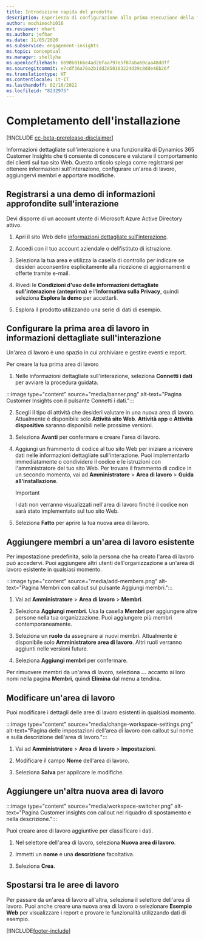 ```yaml
---
title: Introduzione rapida del prodotto
description: Esperienza di configurazione alla prima esecuzione della funzionalità relativa alle informazioni dettagliate sull'interazione.
author: mochimochi016
ms.reviewer: mhart
ms.author: jefhar
ms.date: 11/05/2020
ms.subservice: engagement-insights
ms.topic: conceptual
ms.manager: shellyha
ms.openlocfilehash: 6690b016be4ad26faa797e5f87aba60caa48ddff
ms.sourcegitcommit: e7cdf36a78a2b1dd2850183224d39c8dde46b26f
ms.translationtype: HT
ms.contentlocale: it-IT
ms.lasthandoff: 02/16/2022
ms.locfileid: "8232975"
---
```

# <a name="first-run-experience"></a>Completamento dell'installazione

[!INCLUDE [cc-beta-prerelease-disclaimer](includes/cc-beta-prerelease-disclaimer.md)]

Informazioni dettagliate sull'interazione è una funzionalità di Dynamics 365 Customer Insights che ti consente di conoscere e valutare il comportamento dei clienti sul tuo sito Web. Questo articolo spiega come registrarsi per ottenere informazioni sull'interazione, configurare un'area di lavoro, aggiungervi membri e apportare modifiche.

## <a name="sign-up-for-a-demo-of-engagement-insights"></a>Registrarsi a una demo di informazioni approfondite sull'interazione

Devi disporre di un account utente di Microsoft Azure Active Directory attivo. 

1. Apri il sito Web delle [informazioni dettagliate sull'interazione](https://home.ci.ai.dynamics.com/app/engagement-insights). 

1. Accedi con il tuo account aziendale o dell'istituto di istruzione.

1. Seleziona la tua area e utilizza la casella di controllo per indicare se desideri acconsentire esplicitamente alla ricezione di aggiornamenti e offerte tramite e-mail.

1. Rivedi le **Condizioni d'uso delle informazioni dettagliate sull'interazione (anteprima)** e l'**Informativa sulla Privacy**, quindi seleziona **Esplora la demo** per accettarli.

1. Esplora il prodotto utilizzando una serie di dati di esempio. 

## <a name="set-up-your-first-workspace-in-engagement-insights"></a>Configurare la prima area di lavoro in informazioni dettagliate sull'interazione

Un'area di lavoro è uno spazio in cui archiviare e gestire eventi e report.

Per creare la tua prima area di lavoro

1. Nelle informazioni dettagliate sull'interazione, seleziona **Connetti i dati** per avviare la procedura guidata. 

:::image type="content" source="media/banner.png" alt-text="Pagina Customer Insights con il pulsante Connetti i dati.":::

2. Scegli il tipo di attività che desideri valutare in una nuova area di lavoro. Attualmente è disponibile solo **Attività sito Web**. **Attività app** e **Attività dispositivo** saranno disponibili nelle prossime versioni.

1. Seleziona **Avanti** per confermare e creare l'area di lavoro.

1. Aggiungi un frammento di codice al tuo sito Web per iniziare a ricevere dati nelle informazioni dettagliate sull'interazione. Puoi implementarlo immediatamente o condividere il codice e le istruzioni con l'amministratore del tuo sito Web. Per trovare il frammento di codice in un secondo momento, vai ad **Amministratore** > **Area di lavoro** > **Guida all'installazione**.

   > [!IMPORTANT]
   > I dati non verranno visualizzati nell'area di lavoro finché il codice non sarà stato implementato sul tuo sito Web.

1. Seleziona **Fatto** per aprire la tua nuova area di lavoro. 

## <a name="add-members-to-an-existing-workspace"></a>Aggiungere membri a un'area di lavoro esistente

Per impostazione predefinita, solo la persona che ha creato l'area di lavoro può accedervi. Puoi aggiungere altri utenti dell'organizzazione a un'area di lavoro esistente in qualsiasi momento.

:::image type="content" source="media/add-members.png" alt-text="Pagina Membri con callout sul pulsante Aggiungi membri.":::

1. Vai ad **Amministratore** > **Area di lavoro** > **Membri**.

2. Seleziona **Aggiungi membri**. Usa la casella **Membri** per aggiungere altre persone nella tua organizzazione. Puoi aggiungere più membri contemporaneamente.

3. Seleziona un **ruolo** da assegnare ai nuovi membri. Attualmente è disponibile solo **Amministratore area di lavoro**. Altri ruoli verranno aggiunti nelle versioni future.

4. Seleziona **Aggiungi membri** per confermare.

Per rimuovere membri da un'area di lavoro, seleziona **...** accanto ai loro nomi nella pagina **Membri**, quindi **Elimina** dal menu a tendina.

## <a name="edit-a-workspace"></a>Modificare un'area di lavoro

Puoi modificare i dettagli delle aree di lavoro esistenti in qualsiasi momento.

:::image type="content" source="media/change-workspace-settings.png" alt-text="Pagina delle impostazioni dell'area di lavoro con callout sul nome e sulla descrizione dell'area di lavoro.":::

1. Vai ad **Amministratore** > **Area di lavoro** > **Impostazioni**.

1. Modificare il campo **Nome** dell'area di lavoro.

1. Seleziona **Salva** per applicare le modifiche.

## <a name="add-another-new-workspace"></a>Aggiungere un'altra nuova area di lavoro

:::image type="content" source="media/workspace-switcher.png" alt-text="Pagina Customer insights con callout nel riquadro di spostamento e nella descrizione.":::

Puoi creare aree di lavoro aggiuntive per classificare i dati.

1. Nel selettore dell'area di lavoro, seleziona **Nuova area di lavoro**.

1. Immetti un **nome** e una **descrizione** facoltativa.

1. Seleziona **Crea**.

## <a name="switch-between-workspaces"></a>Spostarsi tra le aree di lavoro

Per passare da un'area di lavoro all'altra, seleziona il selettore dell'area di lavoro. Puoi anche creare una nuova area di lavoro o selezionare **Esempio Web** per visualizzare i report e provare le funzionalità utilizzando dati di esempio. 



[!INCLUDE[footer-include](../includes/footer-banner.md)]